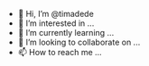 - 👋 Hi, I’m @timadede
- 👀 I’m interested in ...
- 🌱 I’m currently learning ...
- 💞️ I’m looking to collaborate on ...
- 📫 How to reach me ...

<!---
timadede/timadede is a ✨ special ✨ repository because its `README.md` (this file) appears on your GitHub profile.
You can click the Preview link to take a look at your changes.
--->

